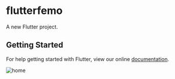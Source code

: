# flutterfemo

A new Flutter project.

## Getting Started

For help getting started with Flutter, view our online
[documentation](https://flutter.io/).


![home](https://github.com/noiary/myflutter/master/Screenshots/home.png)
